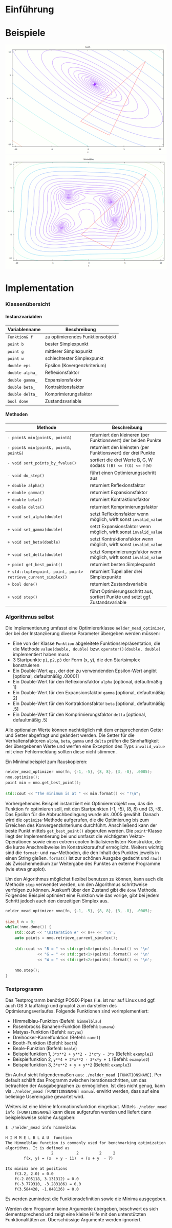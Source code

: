 # Einführung

# Beispiele

![Optimierung der Booth-Funktion](img/nmo/booth.gif "Logo Title Text 1")
![Optimierung der Himmelblau-Funktion](img/nmo/himmelblau.gif "Logo Title Text 1")

# Implementation

### Klassenübersicht

#### Instanzvariablen

| Variablenname   | Beschreibung                     |
| --------------- | -------------------------------- |
| `Funktion& f`   | zu optimierendes Funktionsobjekt |
| `point b`       | bester Simplexpunkt              |
| `point g`       | mittlerer Simplexpunkt           |
| `point w`       | schlechtester Simplexpunkt       |
| `double eps`    | Epsilon (Kovergenzkriterium)     |
| `double alpha_` | Reflexionsfaktor                 |
| `double gamma_` | Expansionsfaktor                 |
| `double beta_`  | Kontraktionsfaktor               |
| `double delta_` | Komprimierungsfaktor             |
| `bool done`     | Zustandsvariable                 |

#### Methoden

| Methode                                                        | Beschreibung                                                                   |
| -------------------------------------------------------------- | ------------------------------------------------------------------------------ |
| `- point& min(point&, point&)`                                 | returniert den kleineren (per Funktionswert) der beiden Punkte                 |
| `- point& min(point&, point&, point&)`                         | returniert den kleinsten (per Funktionswert) der drei Punkte                   |
| `- void sort_points_by_fvalue()`                               | sortiert die drei Werte B, G, W sodass `f(B) <= f(G) <= f(W)`                  |
| `- void do_step()`                                             | führt einen Optimierungsschritt aus                                            |
| `+ double alpha()`                                             | returniert Reflexionsfaktor                                                    |
| `+ double gamma()`                                             | returniert Expansionsfaktor                                                    |
| `+ double beta()`                                              | returniert Kontraktionsfaktor                                                  |
| `+ double delta()`                                             | returniert Komprimierungsfaktor                                                |
| `+ void set_alpha(double)`                                     | setzt Reflexionsfaktor wenn möglich, wirft sonst `invalid_value`               |
| `+ void set_gamma(double)`                                     | setzt Expansionsfaktor wenn möglich, wirft sonst `invalid_value`               |
| `+ void set_beta(double)`                                      | setzt Kontraktionsfaktor wenn möglich, wirft sonst `invalid_value`             |
| `+ void set_delta(double)`                                     | setzt Komprimierungsfaktor wenn möglich, wirft sonst `invalid_value`           |
| `+ point get_best_point()`                                     | returniert besten Simplexpunkt                                                 |
| `+ std::tuple<point, point, point> retrieve_current_simplex()` | returniert Tupel aller drei Simplexpunkte                                      |
| `+ bool done()`                                                | returniert Zustandsvariable                                                    |
| `+ void step()`                                                | führt Optimierungsschritt aus, sortiert Punkte und setzt ggf. Zustandsvariable |

### Algorithmus selbst

Die Implementierung umfasst eine Optimiererklasse `nelder_mead_optimizer`, der bei
der Instanziierung diverse Parameter übergeben werden müssen:

* Eine von der Klasse `Funktion` abgeleitete Funktionsrepräsentation, die die
  Methode `value(double, double)` bzw. `operator()(double, double)` implementiert
  haben muss
* 3 Startpunkte `p1`, `p2`, `p3` der Form (x, y), die den Startsimplex konstruieren
* Ein Double-Wert `eps`, der den zu verwendenden Epsilon-Wert angibt [optional,
  defaultmäßig .00001]
* Ein Double-Wert für den Reflexionsfaktor `alpha` [optional, defaultmäßig 1]
* Ein Double-Wert für den Expansionsfaktor `gamma` [optional, defaultmäßig 2]
* Ein Double-Wert für den Kontraktionsfaktor `beta` [optional, defaultmäßig .5]
* Ein Double-Wert für den Komprimierungsfaktor `delta` [optional, defaultmäßig .5]

Alle optionalen Werte können nachträglich mit dem entsprechenden Getter und
Setter abgefragt und geändert werden. Die Setter für die Verhaltensfaktoren
`alpha`, `beta`, `gamma` und `delta` prüfen die Sinnhaftigkeit der übergebenen
Werte und werfen eine Exception des Typs `invalid_value` mit einer
Fehlermeldung sollten diese nicht stimmen.

Ein Minimalbeispiel zum Rauskopieren:

```c++
nelder_mead_optimizer nmo(fn, {-1, -5}, {8, 8}, {3, -8}, .0005);
nmo.optimize();
point min = nmo.get_best_point();

std::cout << "The minimum is at " << min.format() << "!\n";
```

Vorhergehendes Beispiel instanziiert ein Optimiererobjekt `nmo`, das die
Funktion `fn` optimieren soll, mit den Startpunkten (-1, -5), (8, 8) und (3,
-8). Das Epsilon für die Abbruchbedingung wurde als .0005 gewählt. Danach wird
die `optimize`-Methode aufgerufen, die die Optimierung bis zum Erreichen des
Konvergenzkriteriums durchführt. Anschließend kann der beste Punkt mittels
`get_best_point()` abgerufen werden. Die `point`-Klasse liegt der
Implementierung bei und umfasst die wichtigsten Vektor-Operationen sowie einen
extrem coolen Initialisiererlisten-Konstruktor, der die kurze Anschreibweise im
Konstruktoraufruf ermöglicht. Weiters wichtig sind die `format`- und
`raw`-Methoden, die den Inhalt des Punktes jeweils in einen String gießen.
`format()` ist zur schönen Ausgabe gedacht und `raw()` als Zwischenmedium zur
Weitergabe des Punktes an externe Programme (wie etwa gnuplot).

Um den Algorithmus möglichst flexibel benutzen zu können, kann auch die Methode
`step` verwendet werden, um den Algorithmus schrittweise verfolgen zu können.
Auskunft über den Zustand gibt die `done` Methode. Folgendes Beispiel optimiert
eine Funktion wie das vorige, gibt bei jedem Schritt jedoch auch den
derzeitigen Simplex aus.

```c++
nelder_mead_optimizer nmo(fn, {-1, -5}, {8, 8}, {3, -8}, .0005);

size_t n = 0;
while(!nmo.done()) {
    std::cout << "\nIteration #" << n++ << '\n';
    auto points = nmo.retrieve_current_simplex();

    std::cout << "B = " << std::get<0>(points).format() << '\n'
              << "G = " << std::get<1>(points).format() << '\n'
              << "W = " << std::get<2>(points).format() << '\n';

    nmo.step();
}
```

### Testprogramm

Das Testprogramm benötigt POSIX-Pipes (i.e. ist nur auf Linux und ggf. auch OS
X lauffähig) und gnuplot zum darstellen des Optimierungsverlaufes. Folgende
Funktionen sind vorimplementiert:

* Himmelblau-Funktion (Befehl: `himmelblau`)
* Rosenbrocks Bananen-Funktion (Befehl: `banana`)
* Matyas-Funktion (Befehl: `matyas`)
* Dreihöcker-Kamelfunktion (Befehl: `camel`)
* Booth-Funktion (Befehl: `booth`)
* Beale-Funktion (Befehl: `beale`)
* Beispielfunktion 1, `3*x**2 + y**2 - 3*x*y - 3*x` (Befehl: `example1`)
* Beispielfunktion 2, `y**4 + 2*x**2 - 3*x*y + 1` (Befehl: `example2`)
* Beispielfunktion 3, `3*x**2 + y + y**2` (Befehl: `example3`)

Ein Aufruf sieht folgendermaßen aus: `./nelder_mead [FUNKTIONSNAME]`. Per
default schläft das Programm zwischen Iterationsschritten, um das betrachten
der Ausgabegraphen zu ermöglichen. Ist dies nicht genug, kann via
`./nelder_mead [FUNKTIONSNAME] manual` erwirkt werden, dass auf eine beliebige
Usereingabe gewartet wird.

Weiters ist eine kleine Informationsfunktion eingebaut. Mittels `./nelder_mead
info [FUNKTIONSNAME]` kann diese aufgerufen werden und liefert dann
beispielsweise solche Ausgaben:

```
$ ./nelder_mead info himmelblau

H I M M E L B L A U  function
The Himmelblau function is commonly used for benchmarking optimization
algorithms. It is defined as
                    2          2         2     2
        f(x, y) = (x  + y - 11)  + (x + y  - 7)

Its minima are at positions
    f(3.2, 2.0) = 0.0
    f(-2.805118, 3.131312) = 0.0
    f(-3.779310, -3.283186) = 0.0
    f(3.584428, -1.848126) = 0.0
```
Es werden zumindest die Funktionsdefinition sowie die Minima ausgegeben.

Werden dem Programm keine Argumente übergeben, beschwert es sich
dementsprechend und zeigt eine kleine Hilfe mit den unterstützten
Funktionalitäten an. Überschüssige Argumente werden ignoriert.
